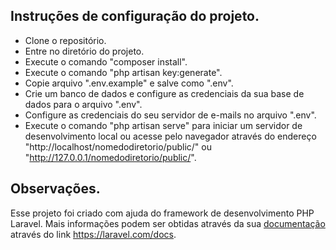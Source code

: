 ## Instruções de configuração do projeto.

- Clone o repositório.
- Entre no diretório do projeto.
- Execute o comando "composer install".
- Execute o comando "php artisan key:generate".
- Copie arquivo ".env.example" e salve como ".env".
- Crie um banco de dados e configure as credenciais da sua base de dados para o arquivo ".env".
- Configure as credenciais do seu servidor de e-mails no arquivo ".env".
- Execute o comando "php artisan serve" para iniciar um servidor de desenvolvimento local ou acesse pelo navegador através do endereço "http://localhost/nomedodiretorio/public/" ou "http://127.0.0.1/nomedodiretorio/public/".

## Observações.

Esse projeto foi criado com ajuda do framework de desenvolvimento PHP Laravel. Mais informações podem ser obtidas através da sua [documentação](https://laravel.com/docs) através do link https://laravel.com/docs.

